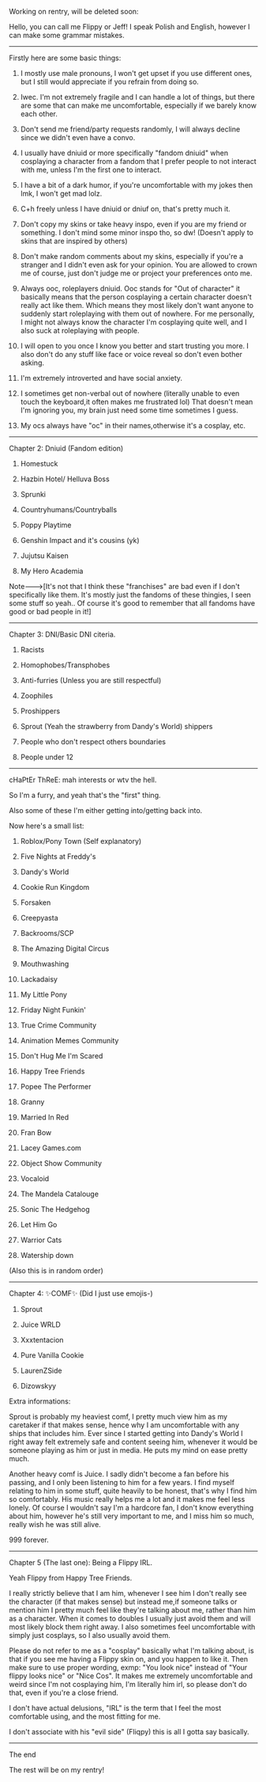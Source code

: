 Working on rentry, will be deleted soon:

Hello, you can call me Flippy or Jeff! I speak Polish and English, however I can make some grammar mistakes.
____________________________________________

Firstly here are some basic things:

1. I mostly use male pronouns, I won't get upset if you use different ones, but I still would appreciate if you refrain from doing so.

2. Iwec. I'm not extremely fragile and I can handle a lot of things, but there are some that can make me uncomfortable, especially if we barely know each other.

3. Don't send me friend/party requests randomly, I will always decline since we didn't even have a convo.

4. I usually have dniuid or more specifically "fandom dniuid" when cosplaying a character from a fandom that I prefer people to not interact with me, unless I'm the first one to interact.

5. I have a bit of a dark humor, if you're uncomfortable with my jokes then lmk, I won't get mad lolz.

6. C+h freely unless I have dniuid or dniuf on, that's pretty much it.

7. Don't copy my skins or take heavy inspo, even if you are my friend or something. I don't mind some minor inspo tho, so dw! (Doesn't apply to skins that are inspired by others)

8. Don't make random comments about my skins, especially if you're a stranger and I didn't even ask for your opinion. You are allowed to crown me of course, just don't judge me or project your preferences onto me.

9. Always ooc, roleplayers dniuid. Ooc stands for "Out of character" it basically means that the person cosplaying a certain character doesn't really act like them. Which means they most likely don't want anyone to suddenly start roleplaying with them out of nowhere. For me personally, I might not always know the character I'm cosplaying quite well, and I also suck at roleplaying with people.

10. I will open to you once I know you better and start trusting you more. I also don't do any stuff like face or voice reveal so don't even bother asking.

11. I'm extremely introverted and have social anxiety.

12. I sometimes get non-verbal out of nowhere (literally unable to even touch the keyboard,it often makes me frustrated lol) That doesn't mean I'm ignoring you, my brain just need some time sometimes I guess.

13. My ocs always have "oc" in their names,otherwise it's a cosplay, etc.
____________________________________________

Chapter 2: Dniuid (Fandom edition)

1. Homestuck

2. Hazbin Hotel/ Helluva Boss

3. Sprunki

4. Countryhumans/Countryballs

5. Poppy Playtime

6. Genshin Impact and it's cousins (yk)

7. Jujutsu Kaisen

8. My Hero Academia
 
Note--->[It's not that I think these "franchises" are bad even if I don't specifically like them. It's mostly just the fandoms of these thingies, I seen some stuff so yeah.. Of course it's good to remember that all fandoms have good or bad people in it!]

____________________________________________

Chapter 3: DNI/Basic DNI citeria.

1. Racists

2. Homophobes/Transphobes

3. Anti-furries (Unless you are still respectful)

4. Zoophiles

5. Proshippers

6. Sprout (Yeah the strawberry from Dandy's World) shippers

7. People who don't respect others boundaries

8. People under 12
____________________________________________

cHaPtEr ThReE: mah interests or wtv the hell.

So I'm a furry, and yeah that's the "first" thing.

Also some of these I'm either getting into/getting back into.

Now here's a small list:

1. Roblox/Pony Town (Self explanatory)

2. Five Nights at Freddy's

3. Dandy's World

4. Cookie Run Kingdom

5. Forsaken

6. Creepyasta

7. Backrooms/SCP

8. The Amazing Digital Circus

9. Mouthwashing

10. Lackadaisy

11. My Little Pony

12. Friday Night Funkin'

13. True Crime Community

14. Animation Memes Community

15. Don't Hug Me I'm Scared

16. Happy Tree Friends

17. Popee The Performer

18. Granny

19. Married In Red

20. Fran Bow

21. Lacey Games.com

22. Object Show Community

23. Vocaloid

24. The Mandela Catalouge

25. Sonic The Hedgehog

26. Let Him Go

27. Warrior Cats

28. Watership down

(Also this is in random order)

____________________________________________

Chapter 4: ✨️COMF✨️ (Did I just use emojis-)

1. Sprout

2. Juice WRLD 

3. Xxxtentacion

4. Pure Vanilla Cookie

5. LaurenZSide

6. Dizowskyy


Extra informations:

Sprout is probably my heaviest comf, I pretty much view him as my caretaker if that makes sense, hence why I am uncomfortable with any ships that includes him. Ever since I started getting into Dandy's World I right away felt extremely safe and content seeing him, whenever it would be someone playing as him or just in media. He puts my mind on ease pretty much.

Another heavy comf is Juice.
I sadly didn't become a fan before his passing, and I only been listening to him for a few years.
I find myself relating to him in some stuff, quite heavily to be honest, that's why I find him so comfortably.
His music really helps me a lot and it makes me feel less lonely.
Of course I wouldn't say I'm a hardcore fan, I don't know everything about him, however he's still very important to me, and I miss him so much, really wish he was still alive. 


999 forever.
____________________________________________
Chapter 5 (The last one): Being a Flippy IRL.

Yeah Flippy from Happy Tree Friends.

I really strictly believe that I am him, whenever I see him I don't really see the character (if that makes sense) but instead me,if someone talks or mention him I pretty much feel like they're talking about me, rather than him as a character. When it comes to doubles I usually just avoid them and will most likely block them right away. I also sometimes feel uncomfortable with simply just cosplays, so I also usually avoid them.

Please do not refer to me as a "cosplay" basically what I'm talking about, is that if you see me having a Flippy skin on, and you happen to like it. Then make sure to use proper wording, exmp: "You look nice" instead of "Your flippy looks nice" or "Nice  Cos". It makes me extremely uncomfortable and weird since I'm not cosplaying him, I'm literally him irl, so please don't do that, even if you're a close friend.


I don't have actual delusions, "IRL" is the term that I feel the most comfortable using, and the most fitting for me.

I don't associate with his "evil side" (Fliqpy) this is all I gotta say basically.

____________________________________________

The end

The rest will be on my rentry!

 